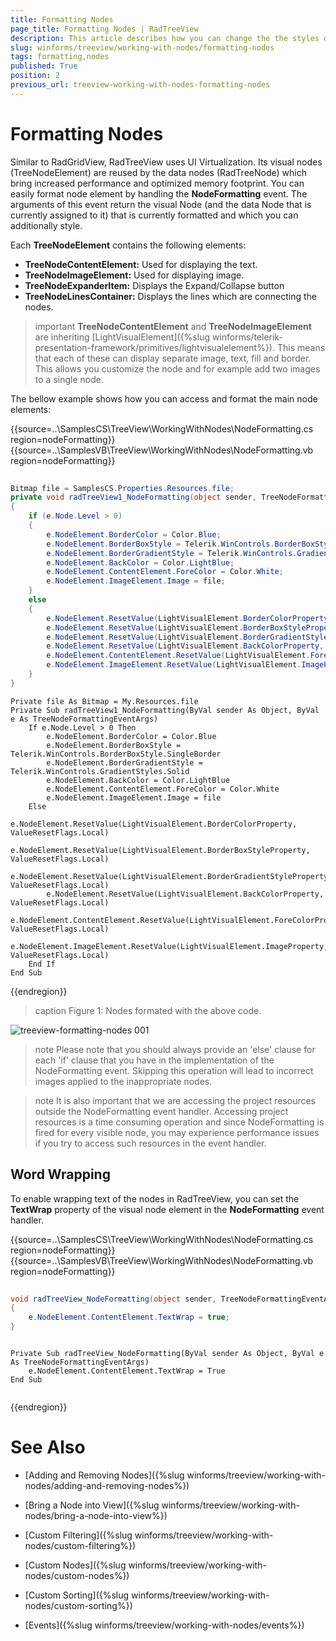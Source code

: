 ```yaml
---
title: Formatting Nodes
page_title: Formatting Nodes | RadTreeView
description: This article describes how you can change the the styles of the nodes in RadTreeView.
slug: winforms/treeview/working-with-nodes/formatting-nodes
tags: formatting,nodes
published: True
position: 2
previous_url: treeview-working-with-nodes-formatting-nodes
---
```


# Formatting Nodes

Similar to RadGridView, RadTreeView uses UI Virtualization. Its visual nodes (TreeNodeElement) are reused by the data nodes (RadTreeNode) which bring increased performance and optimized memory footprint. You can easily format node element by handling the __NodeFormatting__ event. The arguments of this event return the visual Node (and the data Node that is currently assigned to it) that is currently formatted and which you can additionally style.

Each __TreeNodeElement__ contains the following elements:

* __TreeNodeContentElement:__ Used for displaying the text.
* __TreeNodeImageElement:__ Used for displaying image.
* __TreeNodeExpanderItem:__ Displays the Expand/Collapse button
* __TreeNodeLinesContainer:__ Displays the lines which are connecting the nodes.

>important __TreeNodeContentElement__ and __TreeNodeImageElement__ are inheriting [LightVisualElement]({%slug winforms/telerik-presentation-framework/primitives/lightvisualelement%}). This means that each of these can display separate image, text, fill and border. This allows you customize the node and for example add two images to a single node.


The bellow example shows how you can access and format the main node elements:

{{source=..\SamplesCS\TreeView\WorkingWithNodes\NodeFormatting.cs region=nodeFormatting}} 
{{source=..\SamplesVB\TreeView\WorkingWithNodes\NodeFormatting.vb region=nodeFormatting}}
````C#
        
Bitmap file = SamplesCS.Properties.Resources.file;
private void radTreeView1_NodeFormatting(object sender, TreeNodeFormattingEventArgs e)
{
    if (e.Node.Level > 0)
    {
        e.NodeElement.BorderColor = Color.Blue;
        e.NodeElement.BorderBoxStyle = Telerik.WinControls.BorderBoxStyle.SingleBorder;
        e.NodeElement.BorderGradientStyle = Telerik.WinControls.GradientStyles.Solid;
        e.NodeElement.BackColor = Color.LightBlue;
        e.NodeElement.ContentElement.ForeColor = Color.White;
        e.NodeElement.ImageElement.Image = file;
    }
    else
    {
        e.NodeElement.ResetValue(LightVisualElement.BorderColorProperty, ValueResetFlags.Local);
        e.NodeElement.ResetValue(LightVisualElement.BorderBoxStyleProperty, ValueResetFlags.Local);
        e.NodeElement.ResetValue(LightVisualElement.BorderGradientStyleProperty, ValueResetFlags.Local);
        e.NodeElement.ResetValue(LightVisualElement.BackColorProperty, ValueResetFlags.Local);
        e.NodeElement.ContentElement.ResetValue(LightVisualElement.ForeColorProperty, ValueResetFlags.Local);
        e.NodeElement.ImageElement.ResetValue(LightVisualElement.ImageProperty, ValueResetFlags.Local);
    }
}

````
````VB.NET
Private file As Bitmap = My.Resources.file
Private Sub radTreeView1_NodeFormatting(ByVal sender As Object, ByVal e As TreeNodeFormattingEventArgs)
    If e.Node.Level > 0 Then
        e.NodeElement.BorderColor = Color.Blue
        e.NodeElement.BorderBoxStyle = Telerik.WinControls.BorderBoxStyle.SingleBorder
        e.NodeElement.BorderGradientStyle = Telerik.WinControls.GradientStyles.Solid
        e.NodeElement.BackColor = Color.LightBlue
        e.NodeElement.ContentElement.ForeColor = Color.White
        e.NodeElement.ImageElement.Image = file
    Else
        e.NodeElement.ResetValue(LightVisualElement.BorderColorProperty, ValueResetFlags.Local)
        e.NodeElement.ResetValue(LightVisualElement.BorderBoxStyleProperty, ValueResetFlags.Local)
        e.NodeElement.ResetValue(LightVisualElement.BorderGradientStyleProperty, ValueResetFlags.Local)
        e.NodeElement.ResetValue(LightVisualElement.BackColorProperty, ValueResetFlags.Local)
        e.NodeElement.ContentElement.ResetValue(LightVisualElement.ForeColorProperty, ValueResetFlags.Local)
        e.NodeElement.ImageElement.ResetValue(LightVisualElement.ImageProperty, ValueResetFlags.Local)
    End If
End Sub

````


{{endregion}} 

>caption Figure 1: Nodes formated with the above code.

![treeview-formatting-nodes 001](images/treeview-formatting-nodes001.png)

>note Please note that you should always provide an 'else' clause for each 'if' clause that you have in the implementation of the NodeFormatting event. Skipping this operation will lead to incorrect images applied to the inappropriate nodes.
>


>note It is also important that we are accessing the project resources outside the NodeFormatting event handler. Accessing project resources is a time consuming operation and since NodeFormatting is fired for every visible node, you may experience performance issues if you try to access such resources in the event handler.
>


## Word Wrapping

To enable wrapping text of the nodes in RadTreeView, you can set the __TextWrap__ property of the visual node element in the __NodeFormatting__ event handler.

{{source=..\SamplesCS\TreeView\WorkingWithNodes\NodeFormatting.cs region=nodeFormatting}} 
{{source=..\SamplesVB\TreeView\WorkingWithNodes\NodeFormatting.vb region=nodeFormatting}}
````C#
        
void radTreeView_NodeFormatting(object sender, TreeNodeFormattingEventArgs e)
{
    e.NodeElement.ContentElement.TextWrap = true;
}

````
````VB.NET

Private Sub radTreeView_NodeFormatting(ByVal sender As Object, ByVal e As TreeNodeFormattingEventArgs)
    e.NodeElement.ContentElement.TextWrap = True
End Sub


````


{{endregion}} 

# See Also
* [Adding and Removing Nodes]({%slug winforms/treeview/working-with-nodes/adding-and-removing-nodes%})

* [Bring a Node into View]({%slug winforms/treeview/working-with-nodes/bring-a-node-into-view%})

* [Custom Filtering]({%slug winforms/treeview/working-with-nodes/custom-filtering%})

* [Custom Nodes]({%slug winforms/treeview/working-with-nodes/custom-nodes%})

* [Custom Sorting]({%slug winforms/treeview/working-with-nodes/custom-sorting%})

* [Events]({%slug winforms/treeview/working-with-nodes/events%})

